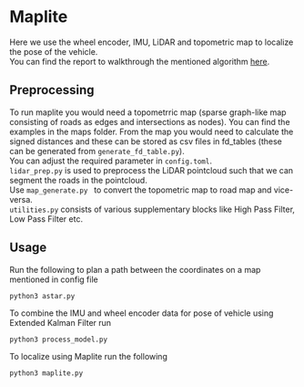 # Maplite

Here we use the wheel encoder, IMU, LiDAR and topometric map to localize the pose of the vehicle.  
You can find the report to walkthrough the mentioned algorithm [here](https://drive.google.com/file/d/17iGhsjx-3EBaIm70u2Qb7s1VyUAvLm-O/view?usp=sharing).  

## Preprocessing

To run maplite you would need a topometrric map (sparse graph-like map consisting of roads as edges and intersections as nodes). You can find the examples in the maps folder. From the map you would need to calculate the signed distances and these can be stored as csv files in fd_tables (these can be generated from `generate_fd_table.py`).  
You can adjust the required parameter in `config.toml`.  
`lidar_prep.py` is used to preprocess the LiDAR pointcloud such that we can segment the roads in the pointcloud.  
Use `map_generate.py ` to convert the topometric map to road map and vice-versa.  
`utilities.py` consists of various supplementary blocks like High Pass Filter, Low Pass Filter etc.  

## Usage

Run the following to plan a path between the coordinates on a map mentioned in config file  

    python3 astar.py
    
To combine the IMU and wheel encoder data for pose of vehicle using Extended Kalman Filter run 

    python3 process_model.py

To localize using Maplite run the following  

    python3 maplite.py
